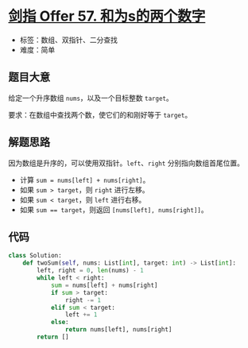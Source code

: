 # [剑指 Offer 57. 和为s的两个数字](https://leetcode-cn.com/problems/he-wei-sde-liang-ge-shu-zi-lcof/)

- 标签：数组、双指针、二分查找
- 难度：简单

## 题目大意

给定一个升序数组 `nums`，以及一个目标整数 `target`。

要求：在数组中查找两个数，使它们的和刚好等于 `target`。

## 解题思路

因为数组是升序的，可以使用双指针。`left`、`right` 分别指向数组首尾位置。

- 计算 `sum = nums[left] + nums[right]`。
- 如果 `sum > target`，则 `right` 进行左移。
- 如果 `sum < target`，则 `left` 进行右移。
- 如果 `sum == target`，则返回 `[nums[left], nums[right]]`。

## 代码

```Python
class Solution:
    def twoSum(self, nums: List[int], target: int) -> List[int]:
        left, right = 0, len(nums) - 1
        while left < right:
            sum = nums[left] + nums[right]
            if sum > target:
                right -= 1
            elif sum < target:
                left += 1
            else:
                return nums[left], nums[right]
        return []
```

